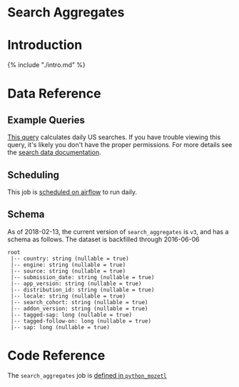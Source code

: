 # Search Aggregates

<!-- toc -->

# Introduction

{% include "./intro.md" %}

# Data Reference

## Example Queries

[This query](https://sql.telemetry.mozilla.org/queries/51140/source)
calculates daily US searches.
If you have trouble viewing this query,
it's likely you don't have the proper permissions.
For more details see the [search data documentation].


## Scheduling

This job is 
[scheduled on airflow](https://github.com/mozilla/telemetry-airflow/blob/master/dags/main_summary.py#L135)
to run daily.

## Schema

As of 2018-02-13,
the current version of `search_aggregates` is `v3`,
and has a schema as follows.
The dataset is backfilled through 2016-06-06

```
root 
 |-- country: string (nullable = true) 
 |-- engine: string (nullable = true) 
 |-- source: string (nullable = true) 
 |-- submission_date: string (nullable = true) 
 |-- app_version: string (nullable = true) 
 |-- distribution_id: string (nullable = true) 
 |-- locale: string (nullable = true) 
 |-- search_cohort: string (nullable = true) 
 |-- addon_version: string (nullable = true) 
 |-- tagged-sap: long (nullable = true) 
 |-- tagged-follow-on: long (nullable = true) 
 |-- sap: long (nullable = true)
```

# Code Reference

The `search_aggregates` job is 
[defined in `python_mozetl`](https://github.com/mozilla/python_mozetl/blob/master/mozetl/search/aggregates.py)


[search data documentation]: /datasets/search.md
